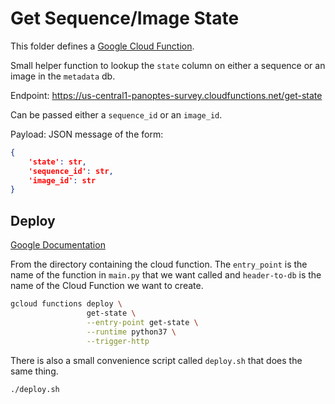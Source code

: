 Get Sequence/Image State
========================

This folder defines a [Google Cloud Function](https://cloud.google.com/functions/).

Small helper function to lookup the `state` column on either a sequence or an
image in the `metadata` db.

Endpoint: https://us-central1-panoptes-survey.cloudfunctions.net/get-state

Can be passed either a `sequence_id` or an `image_id`.

Payload: JSON message of the form:

```json
{
    'state': str,
    'sequence_id': str,
    'image_id': str
}
```

Deploy
------

[Google Documentation](https://cloud.google.com/functions/docs/deploying/filesystem)

From the directory containing the cloud function. The `entry_point` is the
name of the function in `main.py` that we want called and `header-to-db`
is the name of the Cloud Function we want to create.

```bash
gcloud functions deploy \
                 get-state \
                 --entry-point get-state \
                 --runtime python37 \
                 --trigger-http
```

There is also a small convenience script called `deploy.sh` that does the same thing.
```bash
./deploy.sh
```
